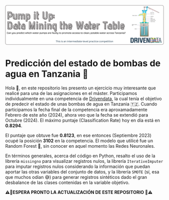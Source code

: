 <div id="header" align="center">
  <img src="GitHub_Banner_Pump_It_Up.png"/>
</div>

# Predicción del estado de bombas de agua en Tanzania 🚰

Hola 👋, en este repositorio les presento un ejercicio muy interesante que realicé para una de las asignaciones en el máster. Participamos individualmente en una competencia de [Drivendata](https://www.drivendata.org/competitions/7/pump-it-up-data-mining-the-water-table/page/23/), la cual tenía el objetivo de predecir el estado de unas bombas de agua en Tanzania 🇹🇿. Cuando participamos la fecha final de la competencia era aproxamadamente Febrero de este año (2024), ahora veo que la fecha se extendió para Octubre (2024). El máximo puntaje (Classification Rate) hoy en día está en **0.8294**.

El puntaje que obtuve fue **0.8123**, en ese entonces (Septiembre 2023) ocupé la posición **3102** en la competencia. El modelo que utilicé fue un Random Forest 🌳, sin conocer en aquel momento las Redes Neuronales.

En términos generales, acerca del código en Python, resalto el uso de la librería `missingno` para visualizar registros nulos, la librería `IterativeImputer` para imputar registros nulos considerando la información que puedan aportar las otras variables del conjunto de datos, y la librería `SMOTE` (sí, esa que muchos odian 😅) para generar registros sintéticos dado el gran desbalance de las clases contenidas en la variable objetivo.

**⚠️🚧ESPERA PRONTO LA ACTUALIZACIÓN DE ESTE REPOSITORIO 🚧⚠️**